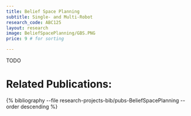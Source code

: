 ```yaml
---
title: Belief Space Planning
subtitle: Single- and Multi-Robot
research_code: ABC125
layout: research
image: BeliefSpacePlanning/GBS.PNG
price: 9 # for sorting 

---
```


TODO

# Related Publications: 
{% bibliography --file research-projects-bib/pubs-BeliefSpacePlanning --order descending %}

